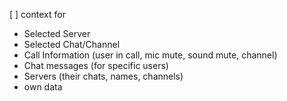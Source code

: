 [ ] context for 
  - Selected Server
  - Selected Chat/Channel
  - Call Information (user in call, mic mute, sound mute, channel)
  - Chat messages (for specific users)
  - Servers (their chats, names, channels)
  - own data